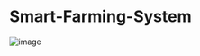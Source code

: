 # Smart-Farming-System
![image](https://user-images.githubusercontent.com/31847542/145916383-2ee46c07-cbf8-4638-a4cd-93b4ebaae72b.png)

